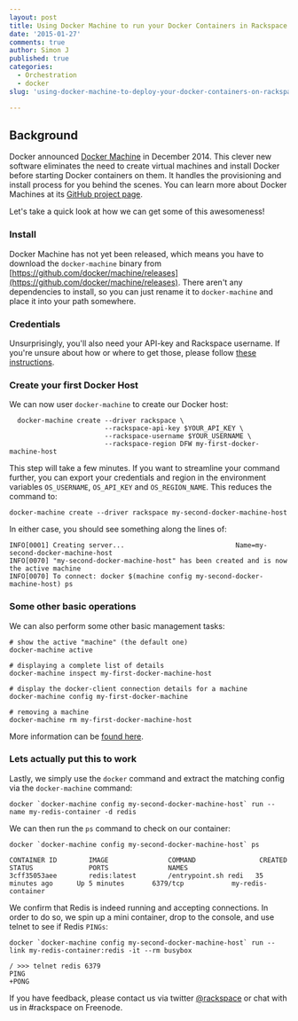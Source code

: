 ```yaml
---
layout: post
title: Using Docker Machine to run your Docker Containers in Rackspace
date: '2015-01-27'
comments: true
author: Simon J
published: true
categories:
  - Orchestration
  - docker
slug: 'using-docker-machine-to-deploy-your-docker-containers-on-rackspace' 

---
```

## Background
Docker announced [Docker Machine](https://blog.docker.com/2014/12/announcing-docker-machine-swarm-and-compose-for-orchestrating-distributed-apps/) in December 2014. This clever new software eliminates the need to create virtual machines and install Docker before starting Docker containers on them. It handles the provisioning and install process for you behind the scenes. You can learn more about Docker Machines at its [GitHub project page](https://github.com/docker/machine).

Let's take a quick look at how we can get some of this awesomeness!

<!--more-->

### Install

Docker Machine has not yet been released, which means you have to download the `docker-machine` binary from [https://github.com/docker/machine/releases](https://github.com/docker/machine/releases). There aren't any dependencies to install, so you can just rename it to `docker-machine` and place it into your path somewhere.


### Credentials

Unsurprisingly, you'll also need your API-key and Rackspace username. If you're unsure about how or where to get those, please follow [these instructions](https://support.rackspace.com/how-to/view-and-reset-your-api-key/).


### Create your first Docker Host

We can now user `docker-machine` to create our Docker host:


      docker-machine create --driver rackspace \
                            --rackspace-api-key $YOUR_API_KEY \
                            --rackspace-username $YOUR_USERNAME \
                            --rackspace-region DFW my-first-docker-machine-host

This step will take a few minutes. If you want to streamline your command further, you can export your credentials and region in the environment variables `OS_USERNAME`, `OS_API_KEY` and `OS_REGION_NAME`. This reduces the command to:


    docker-machine create --driver rackspace my-second-docker-machine-host

In either case, you should see something along the lines of:


    INFO[0001] Creating server...                            Name=my-second-docker-machine-host
    INFO[0070] "my-second-docker-machine-host" has been created and is now the active machine
    INFO[0070] To connect: docker $(machine config my-second-docker-machine-host) ps


### Some other basic operations

We can also perform some other basic management tasks:


    # show the active "machine" (the default one)
    docker-machine active

    # displaying a complete list of details
    docker-machine inspect my-first-docker-machine-host

    # display the docker-client connection details for a machine
    docker-machine config my-first-docker-machine

    # removing a machine
    docker-machine rm my-first-docker-machine-host

More information can be [found here](https://github.com/docker/machine#rackspace).


### Lets actually put this to work

Lastly, we simply use the `docker` command and extract the matching config via the `docker-machine` command:


    docker `docker-machine config my-second-docker-machine-host` run --name my-redis-container -d redis

We can then run the `ps` command to check on our container:

    docker `docker-machine config my-second-docker-machine-host` ps

    CONTAINER ID        IMAGE               COMMAND                CREATED             STATUS              PORTS               NAMES
    3cff35053aee        redis:latest        /entrypoint.sh redi   35 minutes ago      Up 5 minutes       6379/tcp            my-redis-container

We confirm that Redis is indeed running and accepting connections. In order to do so, we spin up a mini container, drop to the console, and use telnet to see if Redis `PINGs`:

    docker `docker-machine config my-second-docker-machine-host` run --link my-redis-container:redis -it --rm busybox

    / >>> telnet redis 6379
    PING
    +PONG


If you have feedback, please contact us via twitter [@rackspace](https://twitter.com/rackspace) or chat with us in #rackspace on Freenode.

